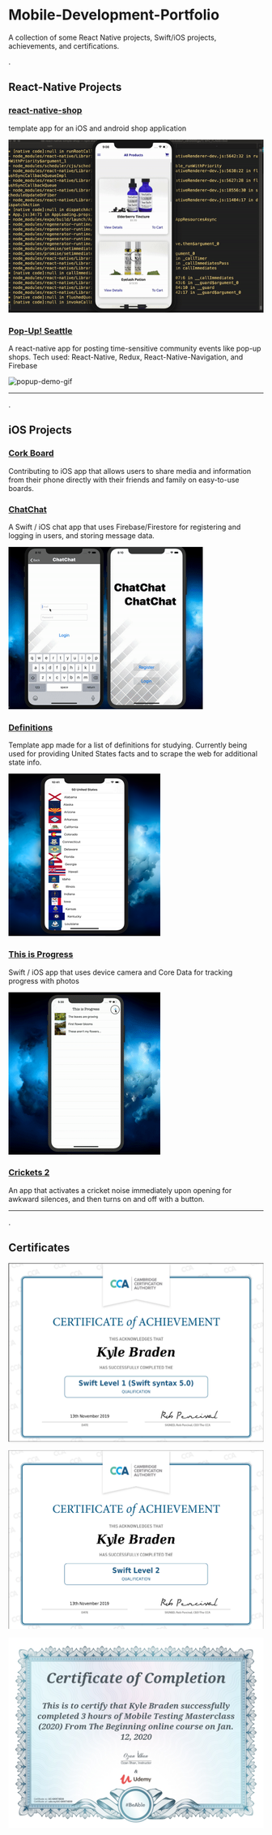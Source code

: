 # Mobile-Development-Portfolio
A collection of some React Native projects, Swift/iOS projects, achievements, and certifications.

.


## React-Native Projects

### [react-native-shop](https://github.com/brickatyourfeet/react-native-shop)
template app for an iOS and android shop application


![RN-shop demo gif](https://github.com/brickatyourfeet/react-native-shop/blob/master/low-quality-shop-demo.gif)


### [Pop-Up! Seattle](https://github.com/brickatyourfeet/pop-ups)

A react-native app for posting time-sensitive community events like pop-up shops. Tech used: React-Native, Redux, React-Native-Navigation, and Firebase

![popup-demo-gif](https://raw.githubusercontent.com/brickatyourfeet/pop-ups/master/src/images/popup-demo.gif)

--------------------------

.

## iOS Projects

### [Cork Board](https://github.com/brickatyourfeet/swift-corkboard)
Contributing to iOS app that allows users to share media and information from their phone directly with their friends and family on easy-to-use boards.

### [ChatChat](https://github.com/brickatyourfeet/ChatChat)
A Swift / iOS chat app that uses Firebase/Firestore for registering and logging in users, and storing message data.

![ChatChat demo gif](https://github.com/brickatyourfeet/Swift-iOS-Portfolio/blob/master/chatchat-demo-small-low-quality.gif)


### [Definitions](https://github.com/brickatyourfeet/definitions)
Template app made for a list of definitions for studying.
Currently being used for providing United States facts and to scrape the web for additional state info.

![states list](https://github.com/brickatyourfeet/Swift-iOS-Portfolio/blob/master/low-quality-states.png)

### [This is Progress](https://github.com/brickatyourfeet/this-is-progress)
Swift / iOS app that uses device camera and Core Data for tracking progress with photos

![Progress demo gif](https://github.com/brickatyourfeet/Swift-iOS-Portfolio/blob/master/progress-quick-demo-small.gif)


### [Crickets 2](https://github.com/brickatyourfeet/crickets-2)
An app that activates a cricket noise immediately upon opening for awkward silences, and then turns on and off with a button.


---------------

.

## Certificates

![Swift Level 1 Certification](https://github.com/brickatyourfeet/Swift-iOS-Portfolio/blob/master/KBraden-Swift5-lvl1-cert.png)

![Swift Level 2 Certification](https://github.com/brickatyourfeet/Swift-iOS-Portfolio/blob/master/KBraden-Swift5-lvl2-cert.png)

![Mobile Testing Masterclass Certificate](https://github.com/brickatyourfeet/Swift-iOS-Portfolio/blob/master/mobile-testing-masterclass-cert.jpg)
